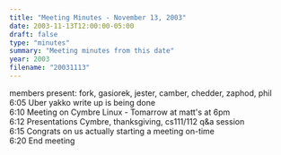 ```yaml
---
title: "Meeting Minutes - November 13, 2003"
date: 2003-11-13T12:00:00-05:00
draft: false
type: "minutes"
summary: "Meeting minutes from this date"
year: 2003
filename: "20031113"
---
```


members present: fork, gasiorek, jester, camber, chedder, zaphod, phil <br> 6:05 Uber yakko write up is being done <br>6:10 Meeting on Cymbre Linux - Tomarrow at matt's at 6pm <br>6:12 Presentations Cymbre, thanksgiving, cs111/112 q&a session <br>6:15 Congrats on us actually starting a meeting on-time <br>6:20 End meeting </p>
